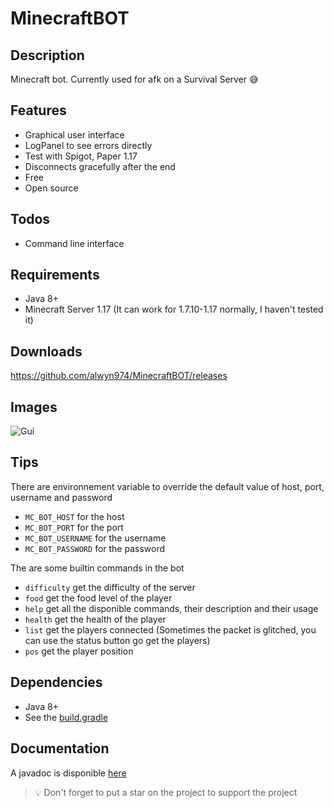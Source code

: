 # MinecraftBOT

## Description

Minecraft bot. Currently used for afk on a Survival Server 😅

## Features

- Graphical user interface
- LogPanel to see errors directly
- Test with Spigot, Paper 1.17
- Disconnects gracefully after the end
- Free
- Open source

## Todos

- Command line interface

## Requirements

- Java 8+
- Minecraft Server 1.17 (It can work for 1.7.10-1.17 normally, I haven't tested it)

## Downloads

https://github.com/alwyn974/MinecraftBOT/releases

## Images

![Gui](https://i.imgur.com/OpdfO7Q.png)

## Tips

There are environnement variable to override the default value of host, port, username and password
- `MC_BOT_HOST` for the host
- `MC_BOT_PORT` for the port
- `MC_BOT_USERNAME` for the username
- `MC_BOT_PASSWORD` for the password

The are some builtin commands in the bot

- `difficulty` get the difficulty of the server
- `food` get the food level of the player
- `help` get all the disponible commands, their description and their usage
- `health` get the health of the player
- `list` get the players connected (Sometimes the packet is glitched, you can use the status button go get the players)
- `pos` get the player position

## Dependencies

* Java 8+
* See the [build.gradle](https://github.com/alwyn974/MinecraftBOT/blob/main/build.gradle)

## Documentation

A javadoc is disponible [here](https://alwyn974.github.io/javadoc/minecraftbot)

> :bulb: Don't forget to put a star on the project to support the project
